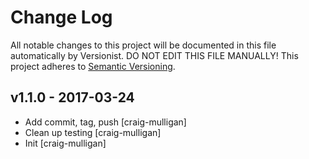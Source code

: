 # Change Log

All notable changes to this project will be documented in this file
automatically by Versionist. DO NOT EDIT THIS FILE MANUALLY!
This project adheres to [Semantic Versioning](http://semver.org/).

## v1.1.0 - 2017-03-24

* Add commit, tag, push [craig-mulligan]
* Clean up testing [craig-mulligan]
* Init [craig-mulligan]
